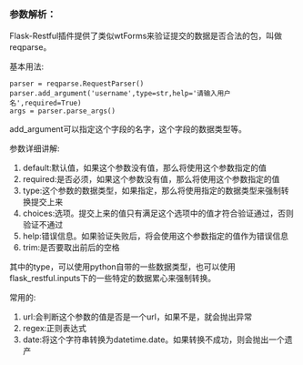 ### 参数解析：

Flask-Restful插件提供了类似wtForms来验证提交的数据是否合法的包，叫做reqparse。

基本用法:

```
parser = reqparse.RequestParser()
parser.add_argument('username',type=str,help='请输入用户名',required=True)
args = parser.parse_args()
```

add\_argument可以指定这个字段的名字，这个字段的数据类型等。

参数详细讲解:

1. default:默认值，如果这个参数没有值，那么将使用这个参数指定的值
2. required:是否必须，如果这个参数没有值，那么将使用这个参数指定的值
3. type:这个参数的数据类型，如果指定，那么将使用指定的数据类型来强制转换提交上来
4. choices:选项。提交上来的值只有满足这个选项中的值才符合验证通过，否则验证不通过
5. help:错误信息。如果验证失败后，将会使用这个参数指定的值作为错误信息
6. trim:是否要取出前后的空格

其中的type，可以使用python自带的一些数据类型，也可以使用flask\_restful.inputs下的一些特定的数据累心来强制转换。

常用的:

1. url:会判断这个参数的值是否是一个url，如果不是，就会抛出异常
2. regex:正则表达式
3. date:将这个字符串转换为datetime.date。如果转换不成功，则会抛出一个遗产



